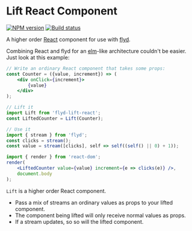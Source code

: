 # Lift React Component
[![NPM version](http://img.shields.io/npm/v/flyd-lift-react.svg?style=flat-square)](https://www.npmjs.com/package/flyd-lift-react)
[![Build status](http://img.shields.io/travis/jwoudenberg/flyd-lift-react/master.svg?style=flat-square)](https://travis-ci.org/jwoudenberg/flyd-lift-react)

A higher order [React](http://facebook.github.io/react/) component for use with [flyd](https://github.com/paldepind/flyd).

Combining React and flyd for an [elm](http://elm-lang.org/)-like architecture couldn't be easier.
Just look at this example:

```jsx
// Write an ordinary React component that takes some props:
const Counter = ({value, increment}) => (
    <div onClick={increment}>
        {value}
    </div>
);

// Lift it
import Lift from 'flyd-lift-react';
const LiftedCounter = Lift(Counter);

// Use it
import { stream } from 'flyd';
const clicks = stream();
const value = stream([clicks], self => self((self() || 0) + 1));

import { render } from 'react-dom';
render(
    <LiftedCounter value={value} increment={e => clicks(e)} />,
    document.body
);
```

`Lift` is a higher order React component.
- Pass a mix of streams an ordinary values as props to your lifted component.
- The component being lifted will only receive normal values as props.
- If a stream updates, so so will the lifted component.
